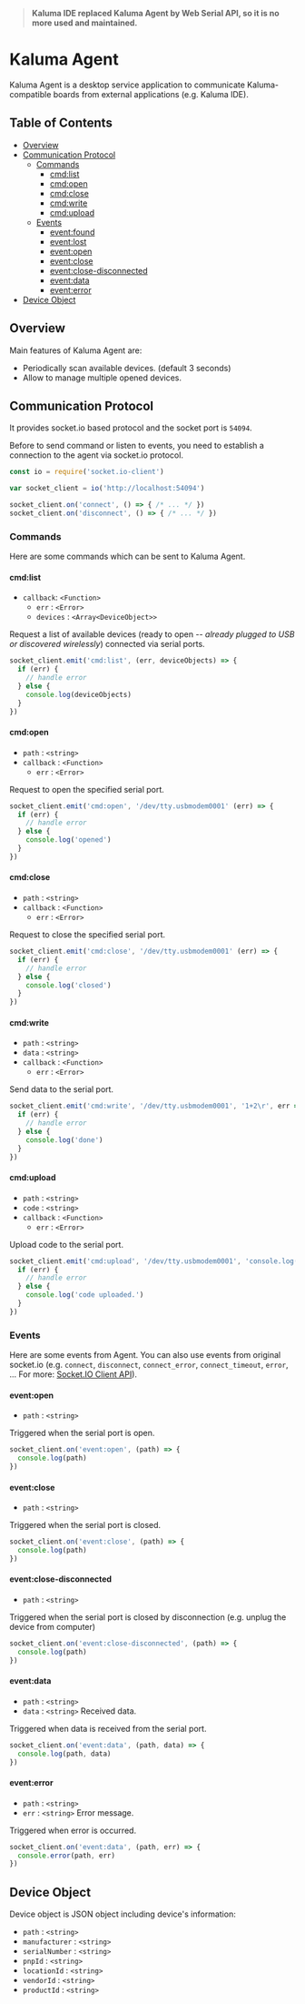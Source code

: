 > __Kaluma IDE replaced Kaluma Agent by Web Serial API, so it is no more used and maintained.__

# Kaluma Agent

Kaluma Agent is a desktop service application to communicate Kaluma-compatible boards from external applications (e.g. Kaluma IDE).

## Table of Contents

* [Overview](#overview)
* [Communication Protocol](#communication-protocol)
  * [Commands](#commands)
    * [cmd:list](#cmdlist)
    * [cmd:open](#cmdopen)
    * [cmd:close](#cmdclose)
    * [cmd:write](#cmdwrite)
    * [cmd:upload](#cmdupload)
  * [Events](#events)
    * [event:found](#eventfound)
    * [event:lost](#eventlost)
    * [event:open](#eventopen)
    * [event:close](#eventclose)
    * [event:close-disconnected](#eventclose-disconnected)    
    * [event:data](#eventdata)
    * [event:error](#eventerror)
* [Device Object](#device-object)

## Overview

Main features of Kaluma Agent are:

* Periodically scan available devices. (default 3 seconds)
* Allow to manage multiple opened devices.

## Communication Protocol

It provides socket.io based protocol and the socket port is `54094`.

Before to send command or listen to events, you need to establish a connection to the agent via socket.io protocol.

```js
const io = require('socket.io-client')

var socket_client = io('http://localhost:54094')

socket_client.on('connect', () => { /* ... */ })
socket_client.on('disconnect', () => { /* ... */ })
```

### Commands

Here are some commands which can be sent to Kaluma Agent.

#### cmd:list

* `callback`: `<Function>`
  * `err` : `<Error>`
  * `devices` : `<Array<DeviceObject>>`

Request a list of available devices (ready to open -- _already plugged to USB or discovered wirelessly_) connected via serial ports.

```js
socket_client.emit('cmd:list', (err, deviceObjects) => {
  if (err) {
    // handle error
  } else {
    console.log(deviceObjects)
  }
})
```

#### cmd:open

* `path` : `<string>`
* `callback` : `<Function>`
  * `err` : `<Error>`

Request to open the specified serial port.

```js
socket_client.emit('cmd:open', '/dev/tty.usbmodem0001' (err) => {
  if (err) {
    // handle error
  } else {
    console.log('opened')
  }
})
```

#### cmd:close

* `path` : `<string>`
* `callback` : `<Function>`
  * `err` : `<Error>`

Request to close the specified serial port.

```js
socket_client.emit('cmd:close', '/dev/tty.usbmodem0001' (err) => {
  if (err) {
    // handle error
  } else {
    console.log('closed')
  }
})
```

#### cmd:write

* `path` : `<string>`
* `data` : `<string>`
* `callback` : `<Function>`
  * `err` : `<Error>`

Send data to the serial port.

```js
socket_client.emit('cmd:write', '/dev/tty.usbmodem0001', '1+2\r', err => {
  if (err) {
    // handle error
  } else {
    console.log('done')
  }
})
```

#### cmd:upload

* `path` : `<string>`
* `code` : `<string>`
* `callback` : `<Function>`
  * `err` : `<Error>`

Upload code to the serial port.

```js
socket_client.emit('cmd:upload', '/dev/tty.usbmodem0001', 'console.log("hello,world!")', (err) => {
  if (err) {
    // handle error
  } else {
    console.log('code uploaded.')
  }
})
```

### Events

Here are some events from Agent. You can also use events from original socket.io (e.g. `connect`, `disconnect`, `connect_error`, `connect_timeout`, `error`, ... For more: [Socket.IO Client API](https://socket.io/docs/client-api/)).

#### event:open

* `path` : `<string>`

Triggered when the serial port is open.

```js
socket_client.on('event:open', (path) => {
  console.log(path)
})
```

#### event:close

* `path` : `<string>`

Triggered when the serial port is closed.

```js
socket_client.on('event:close', (path) => {
  console.log(path)
})
```

#### event:close-disconnected

* `path` : `<string>`

Triggered when the serial port is closed by disconnection (e.g. unplug the device from computer)

```js
socket_client.on('event:close-disconnected', (path) => {
  console.log(path)
})
```

#### event:data

* `path` : `<string>`
* `data` : `<string>` Received data.

Triggered when data is received from the serial port.

```js
socket_client.on('event:data', (path, data) => {
  console.log(path, data)
})
```

#### event:error

* `path` : `<string>`
* `err` : `<string>` Error message.

Triggered when error is occurred.

```js
socket_client.on('event:data', (path, err) => {
  console.error(path, err)
})
```

## Device Object

Device object is JSON object including device's information:

* `path` : `<string>`
* `manufacturer` : `<string>`
* `serialNumber` : `<string>`
* `pnpId` : `<string>`
* `locationId` : `<string>`
* `vendorId` : `<string>`
* `productId` : `<string>`

